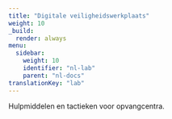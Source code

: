 ```yaml
---
title: "Digitale veiligheidswerkplaats"
weight: 10
_build:
  render: always
menu:
  sidebar:
    weight: 10
    identifier: "nl-lab"
    parent: "nl-docs"
translationKey: "lab"
---
```

Hulpmiddelen en tactieken voor opvangcentra.
